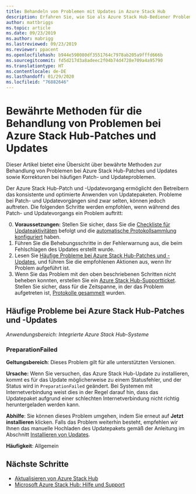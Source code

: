 ```yaml
---
title: Behandeln von Problemen mit Updates in Azure Stack Hub
description: Erfahren Sie, wie Sie als Azure Stack Hub-Bediener Probleme bei Updates beheben, sodass Azure Stack Hub so schnell wie möglich wieder in den Produktivmodus zurückkehren kann.
author: mattbriggs
ms.topic: article
ms.date: 09/23/2019
ms.author: mabrigg
ms.lastreviewed: 09/23/2019
ms.reviewer: ppacent
ms.openlocfilehash: b944e598080df3551764c7978ab205a9fffd666b
ms.sourcegitcommit: fd5d217d3a8adeec2f04b74d4728e709a4a95790
ms.translationtype: HT
ms.contentlocale: de-DE
ms.lasthandoff: 01/29/2020
ms.locfileid: "76882646"
---
```

# <a name="best-practices-for-troubleshooting-azure-stack-hub-patch-and-update-issues"></a>Bewährte Methoden für die Behandlung von Problemen bei Azure Stack Hub-Patches und Updates

Dieser Artikel bietet eine Übersicht über bewährte Methoden zur Behandlung von Problemen bei Azure Stack Hub-Patches und Updates sowie Korrekturen bei häufigen Patch- und Updateproblemen.


Der Azure Stack Hub-Patch und -Updatevorgang ermöglicht den Betreibern das konsistente und optimierte Anwenden von Updatepaketen. Probleme bei Patch- und Updatevorgängen sind zwar selten, können jedoch auftreten. Die folgenden Schritte werden empfohlen, wenn während des Patch- und Updatevorgangs ein Problem auftritt:

0. **Voraussetzungen:** Stellen Sie sicher, dass Sie die [Checkliste für Updateaktivitäten](release-notes-checklist.md) befolgt und die [automatische Protokollsammlung konfiguriert](azure-stack-configure-automatic-diagnostic-log-collection.md) haben.
1. Führen Sie die Behebungsschritte in der Fehlerwarnung aus, die beim Fehlschlagen des Updates erstellt wurde.
2. Lesen Sie [Häufige Probleme bei Azure Stack Hub-Patches und -Updates](https://docs.microsoft.com/azure-stack/operator/azure-stack-updates-troubleshoot#Common-azure-stack-hub-patch-and-update-issues), und führen Sie die empfohlenen Aktionen aus, wenn Ihr Problem aufgeführt ist.
3. Wenn Sie das Problem mit den oben beschriebenen Schritten nicht beheben konnten, erstellen Sie ein [Azure Stack Hub-Supportticket](azure-stack-help-and-support-overview.md). Stellen Sie sicher, dass für die Zeitspanne, in der das Problem aufgetreten ist, [Protokolle gesammelt](https://docs.microsoft.com/azure-stack/operator/azure-stack-configure-on-demand-diagnostic-log-collection) wurden.

## <a name="common-azure-stack-hub-patch-and-update-issues"></a>Häufige Probleme bei Azure Stack Hub-Patches und -Updates

*Anwendungsbereich: Integrierte Azure Stack Hub-Systeme*

### <a name="preparationfailed"></a>PreparationFailed

**Geltungsbereich**: Dieses Problem gilt für alle unterstützten Versionen.

**Ursache:** Wenn Sie versuchen, das Azure Stack Hub-Update zu installieren, kommt es für das Update möglicherweise zu einem Statusfehler, und der Status wird in `PreparationFailed` geändert. Bei Systemen mit Internetverbindung weist dies in der Regel darauf hin, dass das Updatepaket aufgrund einer schlechten Internetverbindung nicht richtig heruntergeladen werden kann. 

**Abhilfe**: Sie können dieses Problem umgehen, indem Sie erneut auf **Jetzt installieren** klicken. Falls das Problem weiterhin besteht, empfehlen wir Ihnen das manuelle Hochladen des Updatepakets gemäß der Anleitung im Abschnitt [Installieren von Updates](azure-stack-apply-updates.md?#install-updates-and-monitor-progress).

**Häufigkeit**: Allgemein

## <a name="next-steps"></a>Nächste Schritte

- [Aktualisieren von Azure Stack Hub](azure-stack-updates.md)  
- [Microsoft Azure Stack Hub: Hilfe und Support](azure-stack-help-and-support-overview.md)
